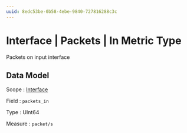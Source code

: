 ```yaml
---
uuid: 8edc53be-0b58-4ebe-9840-727816288c3c
---
```

# Interface | Packets | In Metric Type

Packets on input interface

## Data Model

Scope
: [Interface](../../metric-scopes-reference/interface.md)

Field
: `packets_in`

Type
: UInt64

Measure
: `packet/s`
